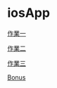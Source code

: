 # iosApp

[作業一](https://github.com/29Jonathan/iosApp/blob/a9aa930d4525bd35dc9638db909c251b9184e54f/hw1.md)

[作業二](https://github.com/29Jonathan/iosApp/blob/119cb712bdd59ebacc0e5619e93355953a8c569a/hw2.md)

[作業三](https://github.com/29Jonathan/iosApp/blob/1ba4ad3cdf54fdca8555260e5a118a799a80d631/hw3.md)

[Bonus](https://github.com/29Jonathan/iosApp/blob/1ba4ad3cdf54fdca8555260e5a118a799a80d631/Bonus.md)

